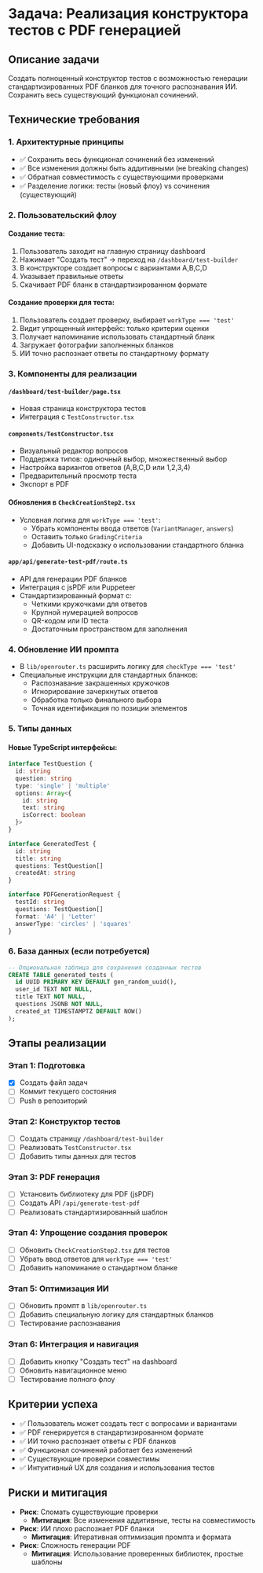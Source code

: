 # Задача: Реализация конструктора тестов с PDF генерацией

## Описание задачи
Создать полноценный конструктор тестов с возможностью генерации стандартизированных PDF бланков для точного распознавания ИИ. Сохранить весь существующий функционал сочинений.

## Технические требования

### 1. Архитектурные принципы
- ✅ Сохранить весь функционал сочинений без изменений
- ✅ Все изменения должны быть аддитивными (не breaking changes)
- ✅ Обратная совместимость с существующими проверками
- ✅ Разделение логики: тесты (новый флоу) vs сочинения (существующий)

### 2. Пользовательский флоу

#### Создание теста:
1. Пользователь заходит на главную страницу dashboard
2. Нажимает "Создать тест" → переход на `/dashboard/test-builder`
3. В конструкторе создает вопросы с вариантами A,B,C,D
4. Указывает правильные ответы
5. Скачивает PDF бланк в стандартизированном формате

#### Создание проверки для теста:
1. Пользователь создает проверку, выбирает `workType === 'test'`
2. Видит упрощенный интерфейс: только критерии оценки
3. Получает напоминание использовать стандартный бланк
4. Загружает фотографии заполненных бланков
5. ИИ точно распознает ответы по стандартному формату

### 3. Компоненты для реализации

#### `/dashboard/test-builder/page.tsx`
- Новая страница конструктора тестов
- Интеграция с `TestConstructor.tsx`

#### `components/TestConstructor.tsx`
- Визуальный редактор вопросов
- Поддержка типов: одиночный выбор, множественный выбор
- Настройка вариантов ответов (A,B,C,D или 1,2,3,4)
- Предварительный просмотр теста
- Экспорт в PDF

#### Обновления в `CheckCreationStep2.tsx`
- Условная логика для `workType === 'test'`:
  - Убрать компоненты ввода ответов (`VariantManager`, `answers`)
  - Оставить только `GradingCriteria`
  - Добавить UI-подсказку о использовании стандартного бланка

#### `app/api/generate-test-pdf/route.ts`
- API для генерации PDF бланков
- Интеграция с jsPDF или Puppeteer
- Стандартизированный формат с:
  - Четкими кружочками для ответов
  - Крупной нумерацией вопросов
  - QR-кодом или ID теста
  - Достаточным пространством для заполнения

### 4. Обновление ИИ промпта
- В `lib/openrouter.ts` расширить логику для `checkType === 'test'`
- Специальные инструкции для стандартных бланков:
  - Распознавание закрашенных кружочков
  - Игнорирование зачеркнутых ответов
  - Обработка только финального выбора
  - Точная идентификация по позиции элементов

### 5. Типы данных

#### Новые TypeScript интерфейсы:
```typescript
interface TestQuestion {
  id: string
  question: string
  type: 'single' | 'multiple'
  options: Array<{
    id: string
    text: string
    isCorrect: boolean
  }>
}

interface GeneratedTest {
  id: string
  title: string
  questions: TestQuestion[]
  createdAt: string
}

interface PDFGenerationRequest {
  testId: string
  questions: TestQuestion[]
  format: 'A4' | 'Letter'
  answerType: 'circles' | 'squares'
}
```

### 6. База данных (если потребуется)
```sql
-- Опциональная таблица для сохранения созданных тестов
CREATE TABLE generated_tests (
  id UUID PRIMARY KEY DEFAULT gen_random_uuid(),
  user_id TEXT NOT NULL,
  title TEXT NOT NULL,
  questions JSONB NOT NULL,
  created_at TIMESTAMPTZ DEFAULT NOW()
);
```

## Этапы реализации

### Этап 1: Подготовка
- [x] Создать файл задач
- [ ] Коммит текущего состояния
- [ ] Push в репозиторий

### Этап 2: Конструктор тестов
- [ ] Создать страницу `/dashboard/test-builder`
- [ ] Реализовать `TestConstructor.tsx`
- [ ] Добавить типы данных для тестов

### Этап 3: PDF генерация
- [ ] Установить библиотеку для PDF (jsPDF)
- [ ] Создать API `/api/generate-test-pdf`
- [ ] Реализовать стандартизированный шаблон

### Этап 4: Упрощение создания проверок
- [ ] Обновить `CheckCreationStep2.tsx` для тестов
- [ ] Убрать ввод ответов для `workType === 'test'`
- [ ] Добавить напоминание о стандартном бланке

### Этап 5: Оптимизация ИИ
- [ ] Обновить промпт в `lib/openrouter.ts`
- [ ] Добавить специальную логику для стандартных бланков
- [ ] Тестирование распознавания

### Этап 6: Интеграция и навигация
- [ ] Добавить кнопку "Создать тест" на dashboard
- [ ] Обновить навигационное меню
- [ ] Тестирование полного флоу

## Критерии успеха
- ✅ Пользователь может создать тест с вопросами и вариантами
- ✅ PDF генерируется в стандартизированном формате
- ✅ ИИ точно распознает ответы с PDF бланков
- ✅ Функционал сочинений работает без изменений
- ✅ Существующие проверки совместимы
- ✅ Интуитивный UX для создания и использования тестов

## Риски и митигация
- **Риск**: Сломать существующие проверки
  - **Митигация**: Все изменения аддитивные, тесты на совместимость
- **Риск**: ИИ плохо распознает PDF бланки
  - **Митигация**: Итеративная оптимизация промпта и формата
- **Риск**: Сложность генерации PDF
  - **Митигация**: Использование проверенных библиотек, простые шаблоны